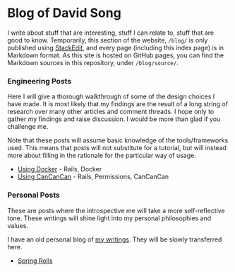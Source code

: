 Blog of David Song
==================

I write about stuff that are interesting, stuff I can relate to, stuff that are good to know. Temporarily, this section of the website, `/blog/` is only published using [StackEdit](https://stackedit.io/), and every page (including this index page) is in Markdown format. As this site is hosted on GitHub pages, you can find the Markdown sources in this repository, under `/blog/source/`.

### Engineering Posts

Here I will give a thorough walkthrough of some of the design choices I have made. It is most likely that my findings are the result of a long string of research over many other articles and comment threads. I hope only to gather my findings and raise discussion. I would be more than glad if you challenge me. 

Note that these posts will assume basic knowledge of the tools/frameworks used. This means that posts will not substitute for a tutorial, but will instead more about filling in the rationale for the particular way of usage. 

- [Using Docker](using-docker.html) - Rails, Docker
- [Using CanCanCan](using-cancancan.html) - Rails, Permissions, CanCanCan

### Personal Posts

These are posts where the introspective me will take a more self-reflective tone. These writings will shine light into my personal philosophies and values.

I have an old personal blog of [my writings](https://thetransitiveaxiom.wordpress.com/). They will be slowly transferred here.

- [Spring Rolls](spring-rolls.html)
